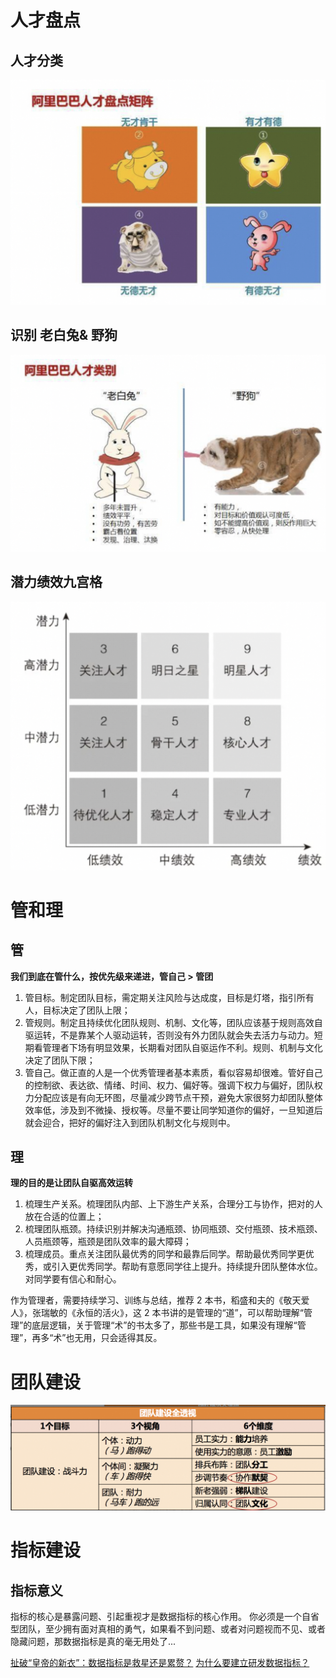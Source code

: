 # 人才盘点

## 人才分类

![Alt text](assets/man.png)

## 识别 老白兔& 野狗

![Alt text](assets/dog.png)

## 潜力绩效九宫格

![Alt text](assets/qian.png)

# 管和理

## 管

**我们到底在管什么，按优先级来递进，管自己 > 管团**

1. 管目标。制定团队目标，需定期关注风险与达成度，目标是灯塔，指引所有人，目标决定了团队上限；
2. 管规则。制定且持续优化团队规则、机制、文化等，团队应该基于规则高效自驱运转，不是靠某个人驱动运转，否则没有外力团队就会失去活力与动力。短期看管理者下场有明显效果，长期看对团队自驱运作不利。规则、机制与文化决定了团队下限；
3. 管自己。做正直的人是一个优秀管理者基本素质，看似容易却很难。管好自己的控制欲、表达欲、情绪、时间、权力、偏好等。强调下权力与偏好，团队权力分配应该是有向无环图，尽量减少跨节点干预，避免大家很努力却团队整体效率低，涉及到不微操、授权等。尽量不要让同学知道你的偏好，一旦知道后就会迎合，把好的偏好注入到团队机制文化与规则中。

## 理

**理的目的是让团队自驱高效运转**

1. 梳理生产关系。梳理团队内部、上下游生产关系，合理分工与协作，把对的人放在合适的位置上；
2. 梳理团队瓶颈。持续识别并解决沟通瓶颈、协同瓶颈、交付瓶颈、技术瓶颈、人员瓶颈等，瓶颈是团队效率的最大障碍；
3. 梳理成员。重点关注团队最优秀的同学和最靠后同学。帮助最优秀同学更优秀，或引入更优秀同学。帮助有意愿同学往上提升。持续提升团队整体水位。对同学要有信心和耐心。

作为管理者，需要持续学习、训练与总结，推荐 2 本书，稻盛和夫的《敬天爱人》，张瑞敏的《永恒的活火》，这 2 本书讲的是管理的“道”，可以帮助理解“管理”的底层逻辑，关于管理“术”的书太多了，那些书是工具，如果没有理解“管理”，再多“术”也无用，只会适得其反。

# 团队建设

![Alt text](assets/team.png)

# 指标建设

## 指标意义

指标的核心是暴露问题、引起重视才是数据指标的核心作用。
你必须是一个自省型团队，至少拥有面对真相的勇气，如果看不到问题、或者对问题视而不见、或者隐藏问题，那数据指标是真的毫无用处了...

[扯破“皇帝的新衣”：数据指标是救星还是累赘？](https://mp.weixin.qq.com/s/GdVzm9UBNc0CUxQyL0BTdQ)
[为什么要建立研发数据指标？](https://mp.weixin.qq.com/s/fUUF7vX8rE743VOs5PnBTQ)

